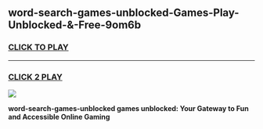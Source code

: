 
## word-search-games-unblocked-Games-Play-Unblocked-&-Free-9om6b
<h3>
<a href="https://premium76.site?title=word-search-games-unblocked&ref=24A">CLICK TO PLAY</a></h3>
<hr>

<h3>
<a href="https://premium76.site?title=word-search-games-unblocked&ref=24A">CLICK 2 PLAY</a>
  
</h3>

<a href="https://premium76.site?title=word-search-games-unblocked&ref=24A"><img src="https://clearcache.store/games.png"></a>


**word-search-games-unblocked games unblocked: Your Gateway to Fun and Accessible Online Gaming**
